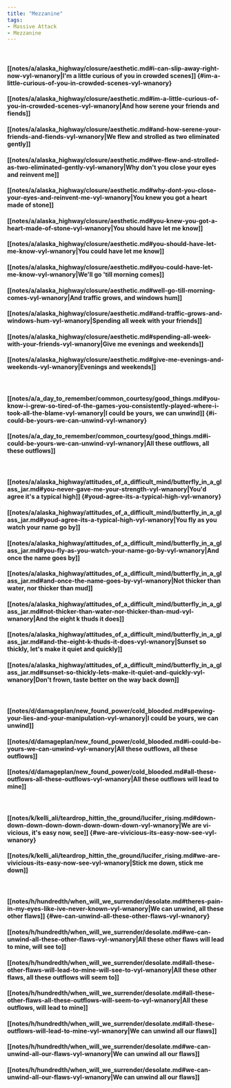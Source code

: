 ```yaml
---
title: "Mezzanine"
tags:
- Massive Attack
- Mezzanine
---
```

&nbsp;
#### [[notes/a/alaska_highway/closure/aesthetic.md#i-can-slip-away-right-now-vyl-wnanory|I'm a little curious of you in crowded scenes]] {#im-a-little-curious-of-you-in-crowded-scenes-vyl-wnanory}
#### [[notes/a/alaska_highway/closure/aesthetic.md#im-a-little-curious-of-you-in-crowded-scenes-vyl-wnanory|And how serene your friends and fiends]]
#### [[notes/a/alaska_highway/closure/aesthetic.md#and-how-serene-your-friends-and-fiends-vyl-wnanory|We flew and strolled as two eliminated gently]]
#### [[notes/a/alaska_highway/closure/aesthetic.md#we-flew-and-strolled-as-two-eliminated-gently-vyl-wnanory|Why don't you close your eyes and reinvent me]]
#### [[notes/a/alaska_highway/closure/aesthetic.md#why-dont-you-close-your-eyes-and-reinvent-me-vyl-wnanory|You knew you got a heart made of stone]]
#### [[notes/a/alaska_highway/closure/aesthetic.md#you-knew-you-got-a-heart-made-of-stone-vyl-wnanory|You should have let me know]]
#### [[notes/a/alaska_highway/closure/aesthetic.md#you-should-have-let-me-know-vyl-wnanory|You could have let me know]]
#### [[notes/a/alaska_highway/closure/aesthetic.md#you-could-have-let-me-know-vyl-wnanory|We'll go 'till morning comes]]
#### [[notes/a/alaska_highway/closure/aesthetic.md#well-go-till-morning-comes-vyl-wnanory|And traffic grows, and windows hum]]
#### [[notes/a/alaska_highway/closure/aesthetic.md#and-traffic-grows-and-windows-hum-vyl-wnanory|Spending all week with your friends]]
#### [[notes/a/alaska_highway/closure/aesthetic.md#spending-all-week-with-your-friends-vyl-wnanory|Give me evenings and weekends]]
#### [[notes/a/alaska_highway/closure/aesthetic.md#give-me-evenings-and-weekends-vyl-wnanory|Evenings and weekends]]
&nbsp;
#### [[notes/a/a_day_to_remember/common_courtesy/good_things.md#you-know-i-grew-so-tired-of-the-games-you-consistently-played-where-i-took-all-the-blame-vyl-wnanory|I could be yours, we can unwind]] {#i-could-be-yours-we-can-unwind-vyl-wnanory}
#### [[notes/a/a_day_to_remember/common_courtesy/good_things.md#i-could-be-yours-we-can-unwind-vyl-wnanory|All these outflows, all these outflows]]
&nbsp;
#### [[notes/a/alaska_highway/attitudes_of_a_difficult_mind/butterfly_in_a_glass_jar.md#you-never-gave-me-your-strength-vyl-wnanory|You'd agree it's a typical high]] {#youd-agree-its-a-typical-high-vyl-wnanory}
#### [[notes/a/alaska_highway/attitudes_of_a_difficult_mind/butterfly_in_a_glass_jar.md#youd-agree-its-a-typical-high-vyl-wnanory|You fly as you watch your name go by]]
#### [[notes/a/alaska_highway/attitudes_of_a_difficult_mind/butterfly_in_a_glass_jar.md#you-fly-as-you-watch-your-name-go-by-vyl-wnanory|And once the name goes by]]
#### [[notes/a/alaska_highway/attitudes_of_a_difficult_mind/butterfly_in_a_glass_jar.md#and-once-the-name-goes-by-vyl-wnanory|Not thicker than water, nor thicker than mud]]
#### [[notes/a/alaska_highway/attitudes_of_a_difficult_mind/butterfly_in_a_glass_jar.md#not-thicker-than-water-nor-thicker-than-mud-vyl-wnanory|And the eight k thuds it does]]
#### [[notes/a/alaska_highway/attitudes_of_a_difficult_mind/butterfly_in_a_glass_jar.md#and-the-eight-k-thuds-it-does-vyl-wnanory|Sunset so thickly, let's make it quiet and quickly]]
#### [[notes/a/alaska_highway/attitudes_of_a_difficult_mind/butterfly_in_a_glass_jar.md#sunset-so-thickly-lets-make-it-quiet-and-quickly-vyl-wnanory|Don't frown, taste better on the way back down]]
&nbsp;
#### [[notes/d/damageplan/new_found_power/cold_blooded.md#spewing-your-lies-and-your-manipulation-vyl-wnanory|I could be yours, we can unwind]]
#### [[notes/d/damageplan/new_found_power/cold_blooded.md#i-could-be-yours-we-can-unwind-vyl-wnanory|All these outflows, all these outflows]]
#### [[notes/d/damageplan/new_found_power/cold_blooded.md#all-these-outflows-all-these-outflows-vyl-wnanory|All these outflows will lead to mine]]
&nbsp;
#### [[notes/k/kelli_ali/teardrop_hittin_the_ground/lucifer_rising.md#down-down-down-down-down-down-down-down-vyl-wnanory|We are vi-vicious, it's easy now, see]] {#we-are-vivicious-its-easy-now-see-vyl-wnanory}
#### [[notes/k/kelli_ali/teardrop_hittin_the_ground/lucifer_rising.md#we-are-vivicious-its-easy-now-see-vyl-wnanory|Stick me down, stick me down]]
&nbsp;
#### [[notes/h/hundredth/when_will_we_surrender/desolate.md#theres-pain-in-my-eyes-like-ive-never-known-vyl-wnanory|We can unwind, all these other flaws]] {#we-can-unwind-all-these-other-flaws-vyl-wnanory}
#### [[notes/h/hundredth/when_will_we_surrender/desolate.md#we-can-unwind-all-these-other-flaws-vyl-wnanory|All these other flaws will lead to mine, will see to]]
#### [[notes/h/hundredth/when_will_we_surrender/desolate.md#all-these-other-flaws-will-lead-to-mine-will-see-to-vyl-wnanory|All these other flaws, all these outflows will seem to]]
#### [[notes/h/hundredth/when_will_we_surrender/desolate.md#all-these-other-flaws-all-these-outflows-will-seem-to-vyl-wnanory|All these outflows, will lead to mine]]
#### [[notes/h/hundredth/when_will_we_surrender/desolate.md#all-these-outflows-will-lead-to-mine-vyl-wnanory|We can unwind all our flaws]]
#### [[notes/h/hundredth/when_will_we_surrender/desolate.md#we-can-unwind-all-our-flaws-vyl-wnanory|We can unwind all our flaws]]
#### [[notes/h/hundredth/when_will_we_surrender/desolate.md#we-can-unwind-all-our-flaws-vyl-wnanory|We can unwind all our flaws]]
